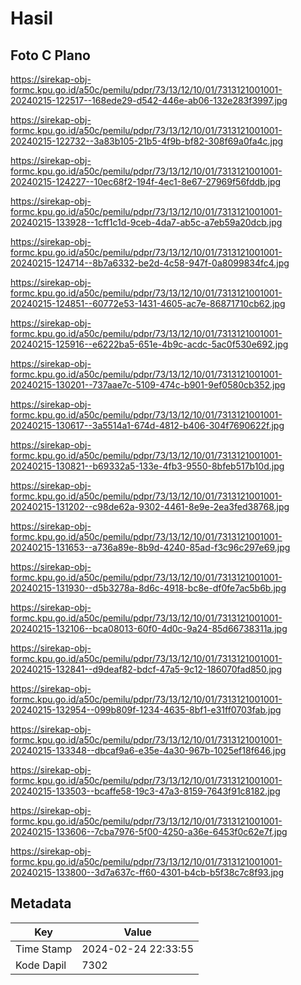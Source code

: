 # Hasil

## Foto C Plano

https://sirekap-obj-formc.kpu.go.id/a50c/pemilu/pdpr/73/13/12/10/01/7313121001001-20240215-122517--168ede29-d542-446e-ab06-132e283f3997.jpg

https://sirekap-obj-formc.kpu.go.id/a50c/pemilu/pdpr/73/13/12/10/01/7313121001001-20240215-122732--3a83b105-21b5-4f9b-bf82-308f69a0fa4c.jpg

https://sirekap-obj-formc.kpu.go.id/a50c/pemilu/pdpr/73/13/12/10/01/7313121001001-20240215-124227--10ec68f2-194f-4ec1-8e67-27969f56fddb.jpg

https://sirekap-obj-formc.kpu.go.id/a50c/pemilu/pdpr/73/13/12/10/01/7313121001001-20240215-133928--1cff1c1d-9ceb-4da7-ab5c-a7eb59a20dcb.jpg

https://sirekap-obj-formc.kpu.go.id/a50c/pemilu/pdpr/73/13/12/10/01/7313121001001-20240215-124714--8b7a6332-be2d-4c58-947f-0a8099834fc4.jpg

https://sirekap-obj-formc.kpu.go.id/a50c/pemilu/pdpr/73/13/12/10/01/7313121001001-20240215-124851--60772e53-1431-4605-ac7e-86871710cb62.jpg

https://sirekap-obj-formc.kpu.go.id/a50c/pemilu/pdpr/73/13/12/10/01/7313121001001-20240215-125916--e6222ba5-651e-4b9c-acdc-5ac0f530e692.jpg

https://sirekap-obj-formc.kpu.go.id/a50c/pemilu/pdpr/73/13/12/10/01/7313121001001-20240215-130201--737aae7c-5109-474c-b901-9ef0580cb352.jpg

https://sirekap-obj-formc.kpu.go.id/a50c/pemilu/pdpr/73/13/12/10/01/7313121001001-20240215-130617--3a5514a1-674d-4812-b406-304f7690622f.jpg

https://sirekap-obj-formc.kpu.go.id/a50c/pemilu/pdpr/73/13/12/10/01/7313121001001-20240215-130821--b69332a5-133e-4fb3-9550-8bfeb517b10d.jpg

https://sirekap-obj-formc.kpu.go.id/a50c/pemilu/pdpr/73/13/12/10/01/7313121001001-20240215-131202--c98de62a-9302-4461-8e9e-2ea3fed38768.jpg

https://sirekap-obj-formc.kpu.go.id/a50c/pemilu/pdpr/73/13/12/10/01/7313121001001-20240215-131653--a736a89e-8b9d-4240-85ad-f3c96c297e69.jpg

https://sirekap-obj-formc.kpu.go.id/a50c/pemilu/pdpr/73/13/12/10/01/7313121001001-20240215-131930--d5b3278a-8d6c-4918-bc8e-df0fe7ac5b6b.jpg

https://sirekap-obj-formc.kpu.go.id/a50c/pemilu/pdpr/73/13/12/10/01/7313121001001-20240215-132106--bca08013-60f0-4d0c-9a24-85d66738311a.jpg

https://sirekap-obj-formc.kpu.go.id/a50c/pemilu/pdpr/73/13/12/10/01/7313121001001-20240215-132841--d9deaf82-bdcf-47a5-9c12-186070fad850.jpg

https://sirekap-obj-formc.kpu.go.id/a50c/pemilu/pdpr/73/13/12/10/01/7313121001001-20240215-132954--099b809f-1234-4635-8bf1-e31ff0703fab.jpg

https://sirekap-obj-formc.kpu.go.id/a50c/pemilu/pdpr/73/13/12/10/01/7313121001001-20240215-133348--dbcaf9a6-e35e-4a30-967b-1025ef18f646.jpg

https://sirekap-obj-formc.kpu.go.id/a50c/pemilu/pdpr/73/13/12/10/01/7313121001001-20240215-133503--bcaffe58-19c3-47a3-8159-7643f91c8182.jpg

https://sirekap-obj-formc.kpu.go.id/a50c/pemilu/pdpr/73/13/12/10/01/7313121001001-20240215-133606--7cba7976-5f00-4250-a36e-6453f0c62e7f.jpg

https://sirekap-obj-formc.kpu.go.id/a50c/pemilu/pdpr/73/13/12/10/01/7313121001001-20240215-133800--3d7a637c-ff60-4301-b4cb-b5f38c7c8f93.jpg


## Metadata

| Key        | Value               |
| ---------- | ------------------- |
| Time Stamp | 2024-02-24 22:33:55 |
| Kode Dapil | 7302                |



